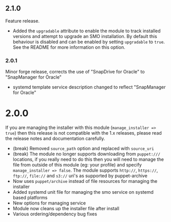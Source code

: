 ## 2.1.0

Feature release.

* Added the `upgradable` attribute to enable the module to track installed versions and attempt to upgrade an SMO installation.  By default this behaviour is disabled and can be enabled by setting `upgradable` to `true`.  See the README for more information on this option.


### 2.0.1

Minor forge release, corrects the use of "SnapDrive for Oracle" to "SnapManager for Oracle"

* systemd template service description changed to reflect "SnapManager for Oracle"



# 2.0.0

If you are managing the installer with this module (`manage_installer => true`) then this release is not compatible with the 1.x releases, please read the release notes and documentation carefully.

* (break) Removed `source_path` option and replaced with `source_uri`
* (break) The module no longer supports downloading from `puppet:///` locations, if you really need to do this then you will need to manage the file from outside of this module (eg: your profile) and specify `manage_installer => false`.  The module supports `http://`, `https://`, `ftp://`, `file://` and `s3://` uri's as supported by puppet-archive
* Now uses `puppet/archive` instead of file resources for managing the installer 
* Added systemd unit file for managing the smo service on systemd based platforms
* New options for managing service
* Module now cleans up the installer file after install
* Various ordering/dependency bug fixes
